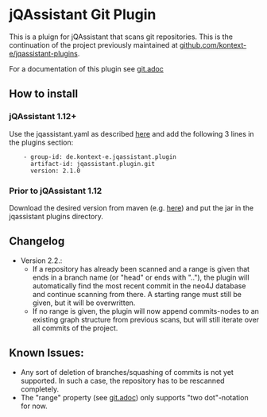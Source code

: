 # jQAssistant Git Plugin

This is a pluign for jQAssistant that scans git repositories. This is the continuation of the project previously maintained at [github.com/kontext-e/jqassistant-plugins](https://github.com/kontext-e/jqassistant-plugins).

For a documentation of this plugin see [git.adoc](src/main/asciidoc/git.adoc)

## How to install
### jQAssistant 1.12+

Use the jqassistant.yaml as described [here](https://jqassistant.github.io/jqassistant/current/) and add the following 3 lines in the plugins section:

```
    - group-id: de.kontext-e.jqassistant.plugin
      artifact-id: jqassistant.plugin.git
      version: 2.1.0
```

### Prior to jQAssistant 1.12

Download the desired version from maven (e.g. [here](https://mvnrepository.com/artifact/de.kontext-e.jqassistant.plugin/jqassistant.plugin.git)) and put the jar in the jqassistant plugins directory.

## Changelog

- Version 2.2.:
  - If a repository has already been scanned and a range is given that ends in a branch name (or "head" or ends with ".."), the plugin will automatically find the most recent commit in the neo4J database and continue scanning from there. A starting range must still be given, but it will be overwritten.
  - If no range is given, the plugin will now append commits-nodes to an existing graph structure from previous scans, but will still iterate over all commits of the project.

## Known Issues:

- Any sort of deletion of branches/squashing of commits is not yet supported. In such a case, the repository has to be rescanned completely.
- The "range" property (see [git.adoc](src/main/asciidoc/git.adoc)) only supports "two dot"-notation for now.